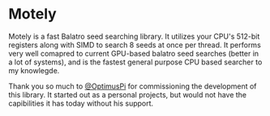 # Motely

Motely is a fast Balatro seed searching library. It utilizes your CPU's 512-bit registers along with SIMD to search 8 seeds at once per thread.
It performs very well comapred to current GPU-based balatro seed searches (better in a lot of systems), and is the fastest general purpose CPU based searcher to my knowlegde. 

Thank you so much to [@OptimusPi](https://github.com/OptimusPi/) for commissioning the development of this library. It started out as a personal projects, but
would not have the capibilities it has today without his support.
